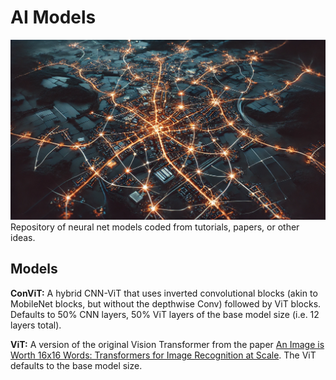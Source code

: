 # AI Models
<img src="images/nn_streets.png" alt_text="Neural net town image">
Repository of neural net models coded from tutorials, papers, or other ideas.

## Models
**ConViT:** A hybrid CNN-ViT that uses inverted convolutional blocks (akin to MobileNet blocks, but without the depthwise Conv) followed by ViT blocks. Defaults to 50% CNN layers, 50% ViT layers of the base model size (i.e. 12 layers total).

**ViT:** A version of the original Vision Transformer from the paper <a href="https://arxiv.org/pdf/2010.11929">An Image is Worth 16x16 Words: Transformers for Image Recognition at Scale</a>. The ViT defaults to the base model size.